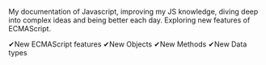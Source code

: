 My documentation of Javascript, improving my JS knowledge, diving deep into complex ideas and being better each day. Exploring new features of ECMAScript.

✔New ECMAScript features
✔New Objects
✔New Methods
✔New Data types

